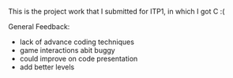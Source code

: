 This is the project work that I submitted for ITP1, in which I got C :(  

General Feedback:  
  - lack of advance coding techniques
  - game interactions abit buggy
  - could improve on code presentation
  - add better levels
